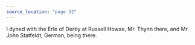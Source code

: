 ```yaml
---
source_location: "page 52"
---
```

I dyned with the Erle of Derby at Russell Howse, Mr. Thynn there, and Mr. John
Statfeldt, German, being there.
